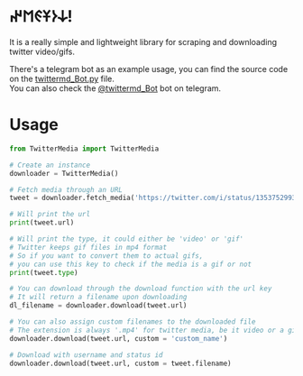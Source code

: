 # 𐰸𐰆𐱁𐰏𐰡𐰤! 

It is a really simple and lightweight library for scraping and downloading twitter video/gifs.  

There's a telegram bot as an example usage, you can find the source code on the [twittermd_Bot.py](https://github.com/mishka/TwitterMedia/blob/main/twittermd_Bot.py) file.  
You can also check the [@twittermd_Bot](https://t.me/twittermd_Bot) bot on telegram.  

# Usage

```python
from TwitterMedia import TwitterMedia

# Create an instance
downloader = TwitterMedia()

# Fetch media through an URL
tweet = downloader.fetch_media('https://twitter.com/i/status/1353752993225650177')

# Will print the url
print(tweet.url) 

# Will print the type, it could either be 'video' or 'gif'
# Twitter keeps gif files in mp4 format
# So if you want to convert them to actual gifs,
# you can use this key to check if the media is a gif or not
print(tweet.type)

# You can download through the download function with the url key
# It will return a filename upon downloading
dl_filename = downloader.download(tweet.url)

# You can also assign custom filenames to the downloaded file
# The extension is always '.mp4' for twitter media, be it video or a gif
downloader.download(tweet.url, custom = 'custom_name')

# Download with username and status id
downloader.download(tweet.url, custom = tweet.filename)
```

